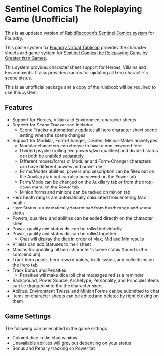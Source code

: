 # Sentinel Comics The Roleplaying Game (Unofficial)

This is an updated version of [RabidRaccoon's Sentinel Comics system](https://gitlab.com/RabidRaccoon/scrpg/) for Foundry. 

This game system for [Foundry Virtual Tabletop](https://foundryvtt.com/) provides the character sheets and game system for [Sentinel Comics the Roleplaying Game](https://greaterthangames.com/product/sentinel-comics-the-role-playing-game-core-rulebook/) by [Greater than Games](https://greaterthangames.com/).

This system provides character sheet support for Heroes, Villains and Environments. It also provides macros for updating all hero character's scene status.

This is an unofficial package and a copy of the rulebook will be required to use this system.

## Features

- Support for Heroes, Villain and Environment character sheets
- Support for Scene Tracker and Initiative
    - Scene Tracker automatically updates all hero character sheet scene setting when the scene changes
- Support for Modular, Form-Changer, Divided, Minion-Maker archetypes
    - Modular characters can choose to have a non-powered form
    - Divided psyche (rolling two powers/two qualities) and divided status can both be enabled separately
    - Different modes/forms of Modular and Form-Changer characters can have different powers and power die
    - Forms/Modes abilities, powers and description can be filled out on the Auxiliary tab but can also be viewed on the Power tab
    - Form/Mode can be changed on the Auxiliary tab or from the drop-down menu on the Power tab
    - Minion forms and minions can be tacked on minion tab
- Hero heath ranges are automatically calculated from entering Max health
- Hero Status is automatically determined from heath range and scene status
- Powers, qualities, and abilities can be added directly on the character sheet
- Power, quality and status die can be rolled individually
- Power, quality and status die can be rolled together
    - Chat will display the dice in order of Max, Mid and Min results
- Villains can add Statuses to their sheet
- Macros for updating all hero character's scene status (found in the compendium)
- Track hero points, hero reward points, back issues, and collections on the Hero tab
- Track Bonus and Penalties
    - Penalties will make dice roll chat messages red as a reminder
- Background, Power Source, Archetype, Personality, and Principles items can be dragged onto the the character sheet
- Abilites, Environment Twists, and Minion Forms can be submitted to chat
- Items on character sheets can be edited and deleted by right clicking on them

## Game Settings

The following can be enabled in the game settings
- Colored dice in the chat window
- Unavailable abilities will grey out depending on your status
- Bonus and Penalty tracking on Power tab
